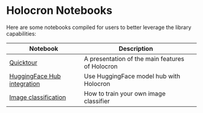# Holocron Notebooks

Here are some notebooks compiled for users to better leverage the library capabilities:

| Notebook                                                                                                    | Description                                     |     |
| ----------------------------------------------------------------------------------------------------------- | ----------------------------------------------- | --- |
| [Quicktour](https://github.com/frgfm/notebooks/blob/main/holocron/quicktour.ipynb)                          | A presentation of the main features of Holocron |     |
| [HuggingFace Hub integration](https://github.com/frgfm/notebooks/blob/main/holocron/hf_hub.ipynb)           | Use HuggingFace model hub with Holocron         |     |
| [Image classification](https://github.com/frgfm/notebooks/blob/main/holocron/classification_training.ipynb) | How to train your own image classifier          |     |
